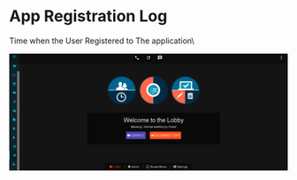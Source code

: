 # App Registration Log

Time when the User Registered to The application\

![](../../.gitbook/assets/image%20%28112%29.png)


